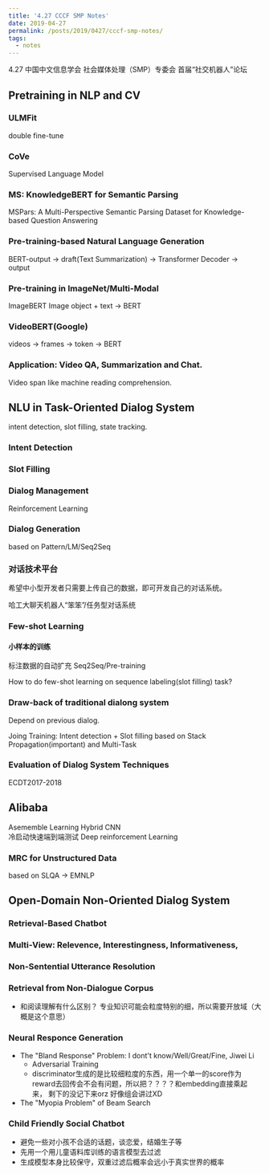 ```yaml
---
title: '4.27 CCCF SMP Notes'
date: 2019-04-27
permalink: /posts/2019/0427/cccf-smp-notes/
tags:
  - notes
---
```


4.27 中国中文信息学会 社会媒体处理（SMP）专委会 首届“社交机器人”论坛

## Pretraining in NLP and CV

### ULMFit
double fine-tune

### CoVe
Supervised Language Model

### MS: KnowledgeBERT for Semantic Parsing
MSPars: A Multi-Perspective Semantic Parsing Dataset for Knowledge-based Question Answering

### Pre-training-based Natural Language Generation
BERT-output -> draft(Text Summarization) -> Transformer Decoder -> output

### Pre-training in ImageNet/Multi-Modal
ImageBERT
Image object + text -> BERT

### VideoBERT(Google)
videos -> frames -> token -> BERT

### Application: Video QA, Summarization and Chat.
Video span like machine reading comprehension.

## NLU in Task-Oriented Dialog System
intent detection, slot filling, state tracking.

### Intent Detection
### Slot Filling
### Dialog Management
Reinforcement Learning

### Dialog Generation
based on Pattern/LM/Seq2Seq

### 对话技术平台
希望中小型开发者只需要上传自己的数据，即可开发自己的对话系统。

哈工大聊天机器人“笨笨”/任务型对话系统

### Few-shot Learning
#### 小样本的训练
标注数据的自动扩充 Seq2Seq/Pre-training

How to do few-shot learning on sequence labeling(slot filling) task?

### Draw-back of traditional dialong system
Depend on previous dialog.

Joing Training: Intent detection + Slot filling based on Stack Propagation(important) and Multi-Task

### Evaluation of Dialog System Techniques
ECDT2017-2018

## Alibaba

Asememble Learning
Hybrid CNN   
冷启动快速端到端测试 Deep reinforcement Learning


### MRC for Unstructured Data
based on SLQA -> EMNLP

## Open-Domain Non-Oriented Dialog System

### Retrieval-Based Chatbot

### Multi-View: Relevence, Interestingness, Informativeness,

### Non-Sentential Utterance Resolution

### Retrieval from Non-Dialogue Corpus
- 和阅读理解有什么区别？ 专业知识可能会粒度特别的细，所以需要开放域（大概是这个意思）

### Neural Responce Generation
- The "Bland Response" Problem: I dont't know/Well/Great/Fine, Jiwei Li
  - Adversarial Training
  - discriminator生成的是比较细粒度的东西，用一个单一的score作为reward去回传会不会有问题，所以把？？？？和embedding直接乘起来， 剩下的没记下来orz 好像组会讲过XD
- The "Myopia Problem" of Beam Search

### Child Friendly Social Chatbot
- 避免一些对小孩不合适的话题，谈恋爱，结婚生子等
- 先用一个用儿童语料库训练的语言模型去过滤
- 生成模型本身比较保守，双重过滤后概率会远小于真实世界的概率

